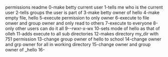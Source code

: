 permissions readme
0-make betty current user
1-tells me who is the current user
2-tells groups the user is part of
3-make betty owner of hello
4-make empty file, hello
5-execute permission to only owner
6-execute to file onwer and group owner and only read to others
7-execute to everyone
8-only other users can do it all
9--rwxr-x-wx
10-sets mode of hello as that of olleh
11-adds execute to all sub directories
12-makes directory my_dir with 751 permission
13-change group owner of hello to school
14-change owner and grp owner for all in working directory
15-change owner and group owner of _hello
16-
